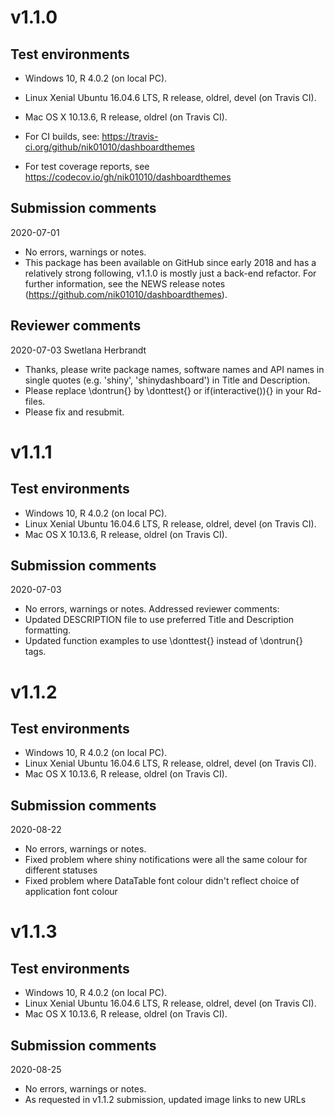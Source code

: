 # v1.1.0
## Test environments
* Windows 10, R 4.0.2 (on local PC).
* Linux Xenial Ubuntu 16.04.6 LTS, R release, oldrel, devel (on Travis CI).
* Mac OS X 10.13.6, R release, oldrel (on Travis CI).

* For CI builds, see: https://travis-ci.org/github/nik01010/dashboardthemes
* For test coverage reports, see https://codecov.io/gh/nik01010/dashboardthemes

## Submission comments
2020-07-01
* No errors, warnings or notes.
* This package has been available on GitHub since early 2018 and has a relatively strong following, v1.1.0 is mostly just a back-end refactor. For further information, see the NEWS release notes (https://github.com/nik01010/dashboardthemes).

## Reviewer comments
2020-07-03 Swetlana Herbrandt
* Thanks, please write package names, software names and API names in single quotes (e.g. 'shiny', 'shinydashboard') in Title and Description.
* Please replace \dontrun{} by \donttest{} or if(interactive()){} in your Rd-files.
* Please fix and resubmit.


# v1.1.1
## Test environments
* Windows 10, R 4.0.2 (on local PC).
* Linux Xenial Ubuntu 16.04.6 LTS, R release, oldrel, devel (on Travis CI).
* Mac OS X 10.13.6, R release, oldrel (on Travis CI).

## Submission comments
2020-07-03
* No errors, warnings or notes. Addressed reviewer comments:
* Updated DESCRIPTION file to use preferred Title and Description formatting.
* Updated function examples to use \donttest{} instead of \dontrun{} tags.

# v1.1.2
## Test environments
* Windows 10, R 4.0.2 (on local PC).
* Linux Xenial Ubuntu 16.04.6 LTS, R release, oldrel, devel (on Travis CI).
* Mac OS X 10.13.6, R release, oldrel (on Travis CI).

## Submission comments
2020-08-22
* No errors, warnings or notes.
* Fixed problem where shiny notifications were all the same colour for different statuses
* Fixed problem where DataTable font colour didn't reflect choice of application font colour

# v1.1.3
## Test environments
* Windows 10, R 4.0.2 (on local PC).
* Linux Xenial Ubuntu 16.04.6 LTS, R release, oldrel, devel (on Travis CI).
* Mac OS X 10.13.6, R release, oldrel (on Travis CI).

## Submission comments
2020-08-25
* No errors, warnings or notes.
* As requested in v1.1.2 submission, updated image links to new URLs
